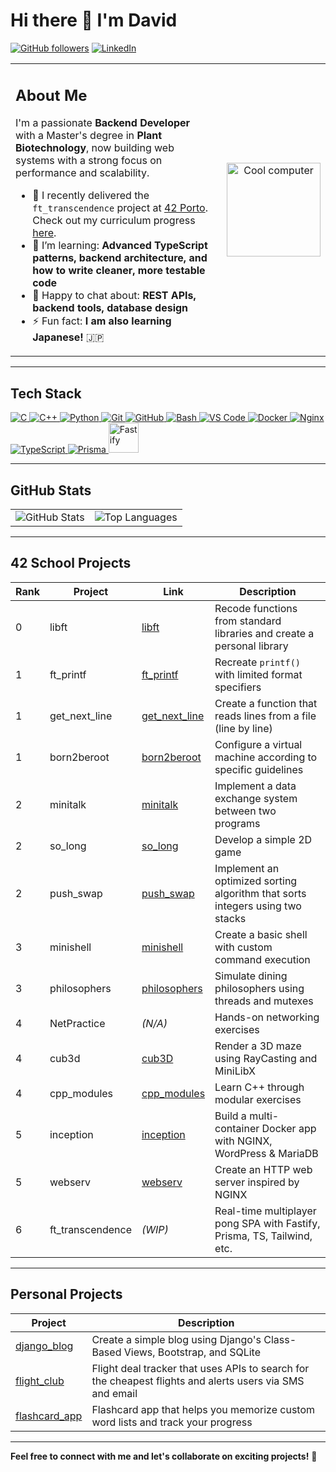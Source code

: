 # Hi there 👋 I'm David

[![GitHub followers](https://img.shields.io/github/followers/damachad?label=Follow&style=social)](https://github.com/damachad)
[![LinkedIn](https://img.shields.io/badge/LinkedIn-blue?logo=linkedin&logoColor=white)](https://linkedin.com/in/david-correia-15340185)

<div align="center">

<table>
  <tr>
    <td style="min-width: 200px; max-width: 500px; padding-right: 20px; vertical-align: top;">

<h2>About Me</h2>

I'm a passionate <strong>Backend Developer</strong> with a Master's degree in <strong>Plant Biotechnology</strong>, now building web systems with a strong focus on performance and scalability.

<ul>
  <li>🔭 I recently delivered the <code>ft_transcendence</code> project at <a href="https://www.42porto.com/">42 Porto</a>. Check out my curriculum progress <a href="https://github.com/damachad/42_common_core">here</a>.</li>
  <li>🌱 I’m learning: <strong>Advanced TypeScript patterns, backend architecture, and how to write cleaner, more testable code</strong></li>
  <li>💬 Happy to chat about: <strong>REST APIs, backend tools, database design</strong></li>
  <li>⚡ Fun fact: <strong>I am also learning Japanese!</strong> 🇯🇵</li>
</ul>
    </td>
    <td style="vertical-align: middle; text-align: center;">
      <a href="https://media0.giphy.com/media/v1.Y2lkPTc5MGI3NjExMXZpdmN4cjRiMzZkZHVkdW51ejEyenBncG04c3VjcmdlMnVtcjgyOCZlcD12MV9pbnRlcm5hbF9naWZfYnlfaWQmY3Q9cw/DVzgDqMj7B6KxFWTlL/giphy.gif" >
        <img src="https://media0.giphy.com/media/v1.Y2lkPTc5MGI3NjExMXZpdmN4cjRiMzZkZHVkdW51ejEyenBncG04c3VjcmdlMnVtcjgyOCZlcD12MV9pbnRlcm5hbF9naWZfYnlfaWQmY3Q9cw/DVzgDqMj7B6KxFWTlL/giphy.gif" alt="Cool computer" style="max-width: 100%; height: auto;" width="150">
      </a>
    </td>
  </tr>
</table>

</div>

---

## Tech Stack

<p>
  <a href="https://www.c-language.org/" >
    <img src="https://skillicons.dev/icons?i=c" alt="C" />
  </a>
  <a href="https://cplusplus.com/doc/tutorial/" >
    <img src="https://skillicons.dev/icons?i=cpp" alt="C++" />
  </a>
  <a href="https://www.python.org/" >
    <img src="https://skillicons.dev/icons?i=python" alt="Python" />
  </a>
  <a href="https://git-scm.com/" >
    <img src="https://skillicons.dev/icons?i=git" alt="Git" />
  </a>
  <a href="https://github.com/" >
    <img src="https://skillicons.dev/icons?i=github" alt="GitHub" />
  </a>
  <a href="https://www.gnu.org/software/bash/" >
    <img src="https://skillicons.dev/icons?i=bash" alt="Bash" />
  </a>
  <a href="https://code.visualstudio.com/" >
    <img src="https://skillicons.dev/icons?i=vscode" alt="VS Code" />
  </a>
  <a href="https://www.docker.com/" >
    <img src="https://skillicons.dev/icons?i=docker" alt="Docker" />
  </a>
  <a href="https://nginx.org/en/" >
    <img src="https://skillicons.dev/icons?i=nginx" alt="Nginx" />
  </a>
  <a href="https://www.typescriptlang.org/" >
    <img src="https://skillicons.dev/icons?i=typescript" alt="TypeScript" />
  </a>
  <a href="https://www.prisma.io/" >
    <img src="https://skillicons.dev/icons?i=prisma" alt="Prisma" />
  </a>
  <a href="https://fastify.dev/" >
    <img src="https://avatars.githubusercontent.com/u/24939410?s=200&v=4" alt="Fastify" style="height: 48px;" />
  </a>
</p>

---

## GitHub Stats
<table>
  <tr>
    <td>
       <img src="https://github-readme-stats.vercel.app/api?username=damachad&count_private=true&show_icons=true&theme=transparent&rank_icon=github&hide=issues,contribs&show=reviews,prs_merged,prs_merged_percentage" alt="GitHub Stats" />
    </td>
    <td>
  <img src="https://github-readme-stats.vercel.app/api/top-langs/?username=damachad&layout=compact&theme=transparent" alt="Top Languages" />
    </td>
  </tr>
</table>

---
## 42 School Projects

| Rank | Project | Link | Description |
|--------|------------|--------|----------------|
| 0 | libft | [libft](https://github.com/damachad/42_libft) | Recode functions from standard libraries and create a personal library |
| 1 | ft_printf | [ft_printf](https://github.com/damachad/42_ft_printf) | Recreate `printf()` with limited format specifiers |
| 1 | get_next_line | [get_next_line](https://github.com/damachad/42_get_next_line) | Create a function that reads lines from a file (line by line) |
| 1 | born2beroot | [born2beroot](https://github.com/damachad/42_Born2beRoot) | Configure a virtual machine according to specific guidelines |
| 2 | minitalk | [minitalk](https://github.com/damachad/42_minitalk) | Implement a data exchange system between two programs |
| 2 | so_long | [so_long](https://github.com/damachad/42_so_long) | Develop a simple 2D game |
| 2 | push_swap | [push_swap](https://github.com/damachad/42_push_swap) | Implement an optimized sorting algorithm that sorts integers using two stacks |
| 3 | minishell | [minishell](https://github.com/damachad/42_minishell) | Create a basic shell with custom command execution |
| 3 | philosophers | [philosophers](https://github.com/damachad/42_philosophers) | Simulate dining philosophers using threads and mutexes |
| 4 | NetPractice | *(N/A)* | Hands-on networking exercises |
| 4 | cub3d | [cub3D](https://github.com/damachad/42_cub3d) | Render a 3D maze using RayCasting and MiniLibX |
| 4 | cpp_modules | [cpp_modules](https://github.com/damachad/42_cpp_modules) | Learn C++ through modular exercises |
| 5 | inception | [inception](https://github.com/damachad/42_inception) | Build a multi-container Docker app with NGINX, WordPress & MariaDB |
| 5 | webserv | [webserv](https://github.com/damachad/42_webserv) | Create an HTTP web server inspired by NGINX |
| 6 | ft_transcendence | *(WIP)* | Real-time multiplayer pong SPA with Fastify, Prisma, TS, Tailwind, etc. |

---
## Personal Projects
| Project | Description |
|------------|-------------------------|
| [django_blog](https://github.com/damachad/django_blog) | Create a simple blog using Django's Class-Based Views, Bootstrap, and SQLite |
|[flight_club](https://github.com/damachad/Python_100_days_of_code/tree/main/Day%20039%20and%2040%20-%20Flight%20Club)| Flight deal tracker that uses APIs to search for the cheapest flights and alerts users via SMS and email|
|[flashcard_app](https://github.com/damachad/Python_100_days_of_code/tree/main/Day%20031%20-%20flashcard%20app)|Flashcard app that helps you memorize custom word lists and track your progress|

---

**Feel free to connect with me and let's collaborate on exciting projects!** 🌟   

